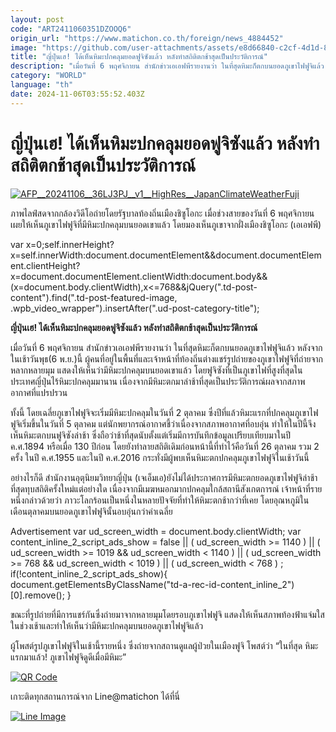 ```yaml
---
layout: post
code: "ART2411060351DZOOQ6"
origin_url: "https://www.matichon.co.th/foreign/news_4884452"
image: "https://github.com/user-attachments/assets/e8d66840-c2cf-4d1d-868a-3c4f4c416941"
title: "ญี่ปุ่นเฮ! ได้เห็นหิมะปกคลุมยอดฟูจิซังแล้ว หลังทำสถิติตกช้าสุดเป็นประวัติการณ์"
description: "เมื่อวันที่ 6 พฤศจิกายน สำนักข่าวเอเอฟพีรายงานว่า ในที่สุดหิมะก็ตกบนยอดภูเขาไฟฟูจิแล้ว หลังจากในเช้าวันพุธ(6 พ.ย.)นี้ ผู้คนที่อยู่ในพื้นที่และเจ้าหน้าที่ท้องถิ่นต่างแชร์รูปถ่ายของภูเขาไฟฟูจิที่ถ่ายจากหลากหลายมุม แสดงให้เห็นว่ามีหิมะปกคลุมบนยอดเขาแล้ว โดยฟูจิซังที่เป็นภูเขาไฟที่สูงที่สุดในประเทศญี่ปุ่นไร้หิมะปกคลุมมานาน เนื่องจากมีหิมะตกมาล่าช้าที่สุดเป็นประวัติการณ์ผลจากสภาพอากาศที่แปรปรวน"
category: "WORLD"
language: "th"
date: 2024-11-06T03:55:52.403Z
---
```


# ญี่ปุ่นเฮ! ได้เห็นหิมะปกคลุมยอดฟูจิซังแล้ว หลังทำสถิติตกช้าสุดเป็นประวัติการณ์

[![](https://www.matichon.co.th/wp-content/uploads/2024/11/AFP__20241106__36LJ3PJ__v1__HighRes__JapanClimateWeatherFuji.jpg "AFP__20241106__36LJ3PJ__v1__HighRes__JapanClimateWeatherFuji")](https://www.matichon.co.th/wp-content/uploads/2024/11/AFP__20241106__36LJ3PJ__v1__HighRes__JapanClimateWeatherFuji.jpg)

ภาพไลฟ์สดจากกล้องวิดีโอถ่ายโดยรัฐบาลท้องถิ่นเมืองชิซูโอกะ เมื่อช่วงสายของวันที่ 6 พฤศจิกายน เผยให้เห็นภูเขาไฟฟูจิที่มีหิมะปกคลุมบนยอดเขาแล้ว โดยมองเห็นภูเขาจากฝั่งเมืองชิซูโอกะ (เอเอฟพี)

var x=0;self.innerHeight?x=self.innerWidth:document.documentElement&&document.documentElement.clientHeight?x=document.documentElement.clientWidth:document.body&&(x=document.body.clientWidth),x<=768&&jQuery(".td-post-content").find(".td-post-featured-image, .wpb\_video\_wrapper").insertAfter(".ud-post-category-title");

**ญี่ปุ่นเฮ! ได้เห็นหิมะปกคลุมยอดฟูจิซังแล้ว หลังทำสถิติตกช้าสุดเป็นประวัติการณ์**

เมื่อวันที่ 6 พฤศจิกายน สำนักข่าวเอเอฟพีรายงานว่า ในที่สุดหิมะก็ตกบนยอดภูเขาไฟฟูจิแล้ว หลังจากในเช้าวันพุธ(6 พ.ย.)นี้ ผู้คนที่อยู่ในพื้นที่และเจ้าหน้าที่ท้องถิ่นต่างแชร์รูปถ่ายของภูเขาไฟฟูจิที่ถ่ายจากหลากหลายมุม แสดงให้เห็นว่ามีหิมะปกคลุมบนยอดเขาแล้ว โดยฟูจิซังที่เป็นภูเขาไฟที่สูงที่สุดในประเทศญี่ปุ่นไร้หิมะปกคลุมมานาน เนื่องจากมีหิมะตกมาล่าช้าที่สุดเป็นประวัติการณ์ผลจากสภาพอากาศที่แปรปรวน

ทั้งนี้ โดยเฉลี่ยภูเขาไฟฟูจิจะเริ่มมีหิมะปกคลุมในวันที่ 2 ตุลาคม ซึ่งปีที่แล้วหิมะแรกที่ปกคลุมภูเขาไฟฟูจิเริ่มขึ้นในวันที่ 5 ตุลาคม แต่นักพยากรณ์อากาศชี้ว่าเนื่องจากสภาพอากาศที่อบอุ่น ทำให้ในปีนี้จึงเห็นหิมะตกบนฟูจิซังล่าช้า ซึ่งถือว่าช้าที่สุดนับตั้งแต่เริ่มมีการบันทึกข้อมูลเปรียบเทียบมาในปี ค.ศ.1894 หรือเมื่อ 130 ปีก่อน โดยยังทำลายสถิติเดิมก่อนหน้านี้ที่ทำไว้คือวันที่ 26 ตุลาคม รวม 2 ครั้ง ในปี ค.ศ.1955 และในปี ค.ศ.2016 กระทั่งมีผู้พบเห็นหิมะตกปกคลุมภูเขาไฟฟูจิในเช้าวันนี้

อย่างไรก็ดี สำนักงานอุตุนิยมวิทยาญี่ปุ่น (เจเอ็มเอ)ยังไม่ได้ประกาศการมีหิมะตกยอดภูเขาไฟฟูจิล่าช้าที่สุดทุบสถิติครั้งใหม่แต่อย่างใด เนื่องจากมีเมฆหมอกมากปกคลุมใกล้สถานีสังเกตการณ์ เจ้าหน้าที่รายหนึ่งกล่าวด้วยว่า ภาวะโลกร้อนเป็นหนึ่งในหลายปัจจัยที่ทำให้หิมะตกช้ากว่าที่เคย โดยอุณหภูมิในเดือนตุลาคมบนยอดภูเขาไฟฟูจินั้นอบอุ่นกว่าค่าเฉลี่ย

Advertisement var ud\_screen\_width = document.body.clientWidth; var content\_inline\_2\_script\_ads\_show = false || ( ud\_screen\_width >= 1140 ) || ( ud\_screen\_width >= 1019 && ud\_screen\_width < 1140 ) || ( ud\_screen\_width >= 768 && ud\_screen\_width < 1019 ) || ( ud\_screen\_width < 768 ) ; if(!content\_inline\_2\_script\_ads\_show){ document.getElementsByClassName("td-a-rec-id-content\_inline\_2")\[0\].remove(); }

ขณะที่รูปถ่ายที่มีการแชร์กันซึ่งถ่ายมาจากหลายมุมโดยรอบภูเขาไฟฟูจิ แสดงให้เห็นสภาพท้องฟ้าแจ่มใสในช่วงเช้าและทำให้เห็นว่ามีหิมะปกคลุมบนยอดภูเขาไฟฟูจิแล้ว

ผู้โพสต์รูปภูเขาไฟฟูจิในเช้านี้รายหนึ่ง ซึ่งถ่ายจากสถานดูแลผู้ป่วยในเมืองฟูจิ โพสต์ว่า “ในที่สุด หิมะแรกมาแล้ว! ภูเขาไฟฟูจิดูดีเมื่อมีหิมะ”

[![QR Code](https://www.matichon.co.th/wp-content/uploads/2023/07/wob1371z.jpg)](https://lin.ee/ht0nDxX)

เกาะติดทุกสถานการณ์จาก Line@matichon ได้ที่นี่

[![Line Image](https://www.matichon.co.th/wp-content/uploads/2023/07/th.png)](https://lin.ee/ht0nDxX)